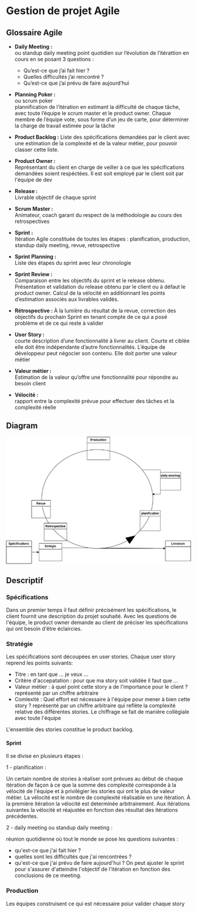 # Gestion de projet Agile   
## Glossaire Agile
- **Daily Meeting :**   
ou standup daily meeting
point quotidien sur l’évolution de l’itérattion en cours en se posant 3 questions :
   - Qu’est-ce que j’ai fait hier ?
   - Quelles difficultés j’ai rencontré ?
   - Qu’est-ce que j’ai prévu de faire aujourd’hui   
    
- **Planning Poker :**   
ou scrum poker   
plannification de l’itération en estimant la difficulté de chaque tâche, avec toute l’équipe le scrum master et le product owner. Chaque membre de l’équipe vote, sous forme d’un jeu de carte, pour déterminer la charge de travail estimée pour la tâche    
    

- **Product Backlog :**
Liste des spécifications demandées par le client avec une estimation de la complexité et de la valeur métier, pour pouvoir classer cette liste.
    
   
- **Product Owner :**   
Représentant du client en charge de veiller à ce que les spécifications demandées soient respéctées. Il est soit employé par le client soit par l'équipe de dev
    

- **Release :**   
Livrable objectif de chaque sprint    
     

- **Scrum Master :**   
Animateur, coach garant du respect de la méthodologie au cours des retrospectives
   

- **Sprint :**   
Itération Agile constituée de toutes les étapes : planification, production, standup daily meeting, revue, retrospective
    

- **Sprint Planning :**   
Liste des étapes du sprint avec leur chronologie   
    

- **Sprint Review :**    
Comparaison entre les objectifs du sprint et le release obtenu. Présentation et validation du release obtenu par le client ou à défaut le product owner. Calcul de la vélocité en additionnant les points d’estimation associés aux livrables validés.
    

- **Rétrospective :**
À la lumière du résultat de la revue, correction des objectifs du prochain Sprint en tenant compte de ce qui a posé problème et de ce qui reste à valider
    

- **User Story :**   
courte description d’une fonctionnalité à livrer au client. Courte et ciblée elle doit être indépendante d’autre fonctionnalités. L’équipe de développeur peut négocier son contenu. Elle doit porter une valeur métier
    

- **Valeur métier :**   
Estimation de la valeur qu’offre une fonctionnalité pour répondre au besoin client
    

- **Vélocité :**    
rapport entre la complexité prévue pour effectuer des tâches et la complexité réelle

## Diagram

![diag](Gestion%20de%20produit%20Agile.drawio.png)

## Descriptif   

### Spécifications   

Dans un premier temps il faut définir précisément les spécifications, le client fournit une description du projet souhaité. Avec les questions de l'équipe, le product owner demande au client de préciser les spécifications qui ont besoin d'être éclaircies.

### Stratégie   

Les spécifications sont découpées en user stories. Chaque user story reprend les points suivants:

- Titre : en tant que ... je veux ...
- Critère d'accepatation : pour que ma story soit validée il faut que ...
- Valeur métier : à quel point cette story a de l'importance pour le client ? représenté par un chiffre arbitraire
- Comlexité : Quel effort est nécessaire à l'équipe pour mener à bien cette story ? représenté par un chiffre arbitraire qui reflète la complexité relative des différentes stories. Le chiffrage se fait de manière collègiale avec toute l'équipe   

   
L'ensemble des stories constitue le product backlog.

#### Sprint

Il se divise en plusieurs étapes :

1 - planification :

Un certain nombre de stories à réaliser sont prévues au début de chaque itération de façon à ce que la somme des complexité corresponde à la vélocité de l'équipe et à privilégier les stories qui ont le plus de valeur métier. La vélocité est le nombre de complexité réalisable en une itération. À la première itération la vélocité est determinée arbitrairement. Aux itérations suivantes la vélocité et réajustée en fonction des résultat des itérations précédentes.
   
2 - daily meeting ou standup daily meeting :

réunion quotidienne où tout le monde se pose les questions suivantes :
 - qu'est-ce que j'ai fait hier ?
 - quelles sont les difficultés que j'ai rencontrées ?
 - qu'est-ce que j'ai prévu de faire aujourd'hui ?
On peut ajuster le sprint pour s'assurer d'atteindre l'objectif de l'itération en fonction des conclusions de ce meeting.

### Production

Les équipes construisent ce qui est nécessaire poiur valider chaque story